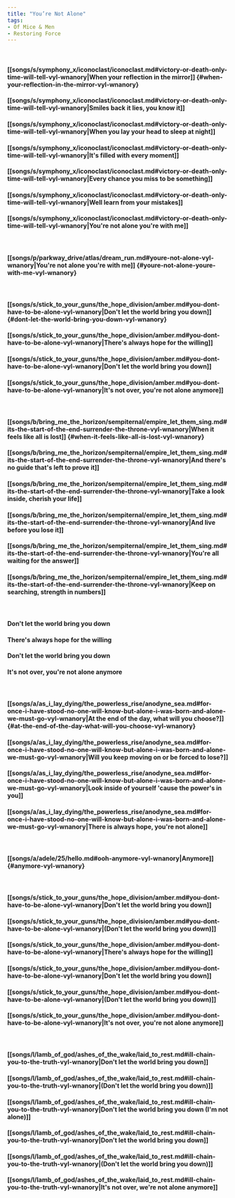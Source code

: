 ```yaml
---
title: "You’re Not Alone"
tags:
- Of Mice & Men
- Restoring Force
---
```

&nbsp;
#### [[songs/s/symphony_x/iconoclast/iconoclast.md#victory-or-death-only-time-will-tell-vyl-wnanory|When your reflection in the mirror]] {#when-your-reflection-in-the-mirror-vyl-wnanory}
#### [[songs/s/symphony_x/iconoclast/iconoclast.md#victory-or-death-only-time-will-tell-vyl-wnanory|Smiles back it lies, you know it]]
#### [[songs/s/symphony_x/iconoclast/iconoclast.md#victory-or-death-only-time-will-tell-vyl-wnanory|When you lay your head to sleep at night]]
#### [[songs/s/symphony_x/iconoclast/iconoclast.md#victory-or-death-only-time-will-tell-vyl-wnanory|It's filled with every moment]]
#### [[songs/s/symphony_x/iconoclast/iconoclast.md#victory-or-death-only-time-will-tell-vyl-wnanory|Every chance you miss to be something]]
#### [[songs/s/symphony_x/iconoclast/iconoclast.md#victory-or-death-only-time-will-tell-vyl-wnanory|Well learn from your mistakes]]
#### [[songs/s/symphony_x/iconoclast/iconoclast.md#victory-or-death-only-time-will-tell-vyl-wnanory|You're not alone you're with me]]
&nbsp;
#### [[songs/p/parkway_drive/atlas/dream_run.md#youre-not-alone-vyl-wnanory|You're not alone you're with me]] {#youre-not-alone-youre-with-me-vyl-wnanory}
&nbsp;
#### [[songs/s/stick_to_your_guns/the_hope_division/amber.md#you-dont-have-to-be-alone-vyl-wnanory|Don't let the world bring you down]] {#dont-let-the-world-bring-you-down-vyl-wnanory}
#### [[songs/s/stick_to_your_guns/the_hope_division/amber.md#you-dont-have-to-be-alone-vyl-wnanory|There's always hope for the willing]]
#### [[songs/s/stick_to_your_guns/the_hope_division/amber.md#you-dont-have-to-be-alone-vyl-wnanory|Don't let the world bring you down]]
#### [[songs/s/stick_to_your_guns/the_hope_division/amber.md#you-dont-have-to-be-alone-vyl-wnanory|It's not over, you're not alone anymore]]
&nbsp;
#### [[songs/b/bring_me_the_horizon/sempiternal/empire_let_them_sing.md#its-the-start-of-the-end-surrender-the-throne-vyl-wnanory|When it feels like all is lost]] {#when-it-feels-like-all-is-lost-vyl-wnanory}
#### [[songs/b/bring_me_the_horizon/sempiternal/empire_let_them_sing.md#its-the-start-of-the-end-surrender-the-throne-vyl-wnanory|And there's no guide that's left to prove it]]
#### [[songs/b/bring_me_the_horizon/sempiternal/empire_let_them_sing.md#its-the-start-of-the-end-surrender-the-throne-vyl-wnanory|Take a look inside, cherish your life]]
#### [[songs/b/bring_me_the_horizon/sempiternal/empire_let_them_sing.md#its-the-start-of-the-end-surrender-the-throne-vyl-wnanory|And live before you lose it]]
#### [[songs/b/bring_me_the_horizon/sempiternal/empire_let_them_sing.md#its-the-start-of-the-end-surrender-the-throne-vyl-wnanory|You're all waiting for the answer]]
#### [[songs/b/bring_me_the_horizon/sempiternal/empire_let_them_sing.md#its-the-start-of-the-end-surrender-the-throne-vyl-wnanory|Keep on searching, strength in numbers]]
&nbsp;
#### Don't let the world bring you down
#### There's always hope for the willing
#### Don't let the world bring you down
#### It's not over, you're not alone anymore
&nbsp;
#### [[songs/a/as_i_lay_dying/the_powerless_rise/anodyne_sea.md#for-once-i-have-stood-no-one-will-know-but-alone-i-was-born-and-alone-we-must-go-vyl-wnanory|At the end of the day, what will you choose?]] {#at-the-end-of-the-day-what-will-you-choose-vyl-wnanory}
#### [[songs/a/as_i_lay_dying/the_powerless_rise/anodyne_sea.md#for-once-i-have-stood-no-one-will-know-but-alone-i-was-born-and-alone-we-must-go-vyl-wnanory|Will you keep moving on or be forced to lose?]]
#### [[songs/a/as_i_lay_dying/the_powerless_rise/anodyne_sea.md#for-once-i-have-stood-no-one-will-know-but-alone-i-was-born-and-alone-we-must-go-vyl-wnanory|Look inside of yourself 'cause the power's in you]]
#### [[songs/a/as_i_lay_dying/the_powerless_rise/anodyne_sea.md#for-once-i-have-stood-no-one-will-know-but-alone-i-was-born-and-alone-we-must-go-vyl-wnanory|There is always hope, you're not alone]]
&nbsp;
#### [[songs/a/adele/25/hello.md#ooh-anymore-vyl-wnanory|Anymore]] {#anymore-vyl-wnanory}
&nbsp;
#### [[songs/s/stick_to_your_guns/the_hope_division/amber.md#you-dont-have-to-be-alone-vyl-wnanory|Don't let the world bring you down]]
#### [[songs/s/stick_to_your_guns/the_hope_division/amber.md#you-dont-have-to-be-alone-vyl-wnanory|(Don't let the world bring you down)]]
#### [[songs/s/stick_to_your_guns/the_hope_division/amber.md#you-dont-have-to-be-alone-vyl-wnanory|There's always hope for the willing]]
#### [[songs/s/stick_to_your_guns/the_hope_division/amber.md#you-dont-have-to-be-alone-vyl-wnanory|Don't let the world bring you down]]
#### [[songs/s/stick_to_your_guns/the_hope_division/amber.md#you-dont-have-to-be-alone-vyl-wnanory|(Don't let the world bring you down)]]
#### [[songs/s/stick_to_your_guns/the_hope_division/amber.md#you-dont-have-to-be-alone-vyl-wnanory|It's not over, you're not alone anymore]]
&nbsp;
#### [[songs/l/lamb_of_god/ashes_of_the_wake/laid_to_rest.md#ill-chain-you-to-the-truth-vyl-wnanory|Don't let the world bring you down]]
#### [[songs/l/lamb_of_god/ashes_of_the_wake/laid_to_rest.md#ill-chain-you-to-the-truth-vyl-wnanory|(Don't let the world bring you down)]]
#### [[songs/l/lamb_of_god/ashes_of_the_wake/laid_to_rest.md#ill-chain-you-to-the-truth-vyl-wnanory|Don't let the world bring you down (I'm not alone)]]
#### [[songs/l/lamb_of_god/ashes_of_the_wake/laid_to_rest.md#ill-chain-you-to-the-truth-vyl-wnanory|Don't let the world bring you down]]
#### [[songs/l/lamb_of_god/ashes_of_the_wake/laid_to_rest.md#ill-chain-you-to-the-truth-vyl-wnanory|(Don't let the world bring you down)]]
#### [[songs/l/lamb_of_god/ashes_of_the_wake/laid_to_rest.md#ill-chain-you-to-the-truth-vyl-wnanory|It's not over, we're not alone anymore]]
